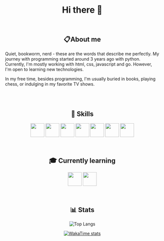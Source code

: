 <div align="center">

# Hi there 👋
<br />


## 📋About me

<p align="left"> 
Quiet, bookworm, nerd - these are the words that describe me perfectly.
My journey with programming started around 3 years ago with python. Currently, I'm mostly working with html, css, javascript and go. However, I'm open to learning new technologies.
</p>

<p align="left"> 
In my free time, besides programming, I'm usually buried in books, playing chess, or indulging in my favorite TV shows.
</p>
<br />
<br />




## 💼 Skills

<img align="center" width="45px" src="https://cdn.jsdelivr.net/gh/devicons/devicon/icons/html5/html5-original.svg" />
<img align="center" width="45px" src="https://cdn.jsdelivr.net/gh/devicons/devicon/icons/css3/css3-original.svg" />
<img align="center" width="45px" src="https://cdn.jsdelivr.net/gh/devicons/devicon/icons/javascript/javascript-original.svg" />
<img align="center" width="45px" src="https://cdn.jsdelivr.net/gh/devicons/devicon/icons/python/python-original.svg" />
<img align="center" width="45px" src="https://cdn.jsdelivr.net/gh/devicons/devicon/icons/php/php-original.svg" />
<img align="center" width="45px" src="https://cdn.jsdelivr.net/gh/devicons/devicon/icons/mysql/mysql-original.svg" />
<img align="center" width="45px" src="https://cdn.jsdelivr.net/gh/devicons/devicon/icons/go/go-original-wordmark.svg" />
<br />
<br />
<br />


## 🎓 Currently learning

<img align="center" width="45px" src="https://cdn.jsdelivr.net/gh/devicons/devicon@latest/icons/typescript/typescript-original.svg" />  
<img align="center" width="45px" src="https://cdn.jsdelivr.net/gh/devicons/devicon@latest/icons/csharp/csharp-original.svg" />
          
          
<br />
<br />
<br />


## 📊 Stats
![Top Langs](https://github-readme-stats.vercel.app/api/top-langs/?username=radeqq007&layout=donut&theme=calm_pink)

[![WakaTime stats](https://github-readme-stats.vercel.app/api/wakatime?username=@IWillEatYourPancakes&layout=compact&theme=calm_pink)](https://github.com/anuraghazra/github-readme-stats)

</div>
